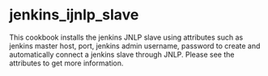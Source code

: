 # jenkins_ijnlp_slave

This cookbook installs the jenkins JNLP slave using attributes such as jenkins master host, port, jenkins admin username, password to create and automatically connect a jenkins slave through JNLP. Please see the attributes to get more information. 
